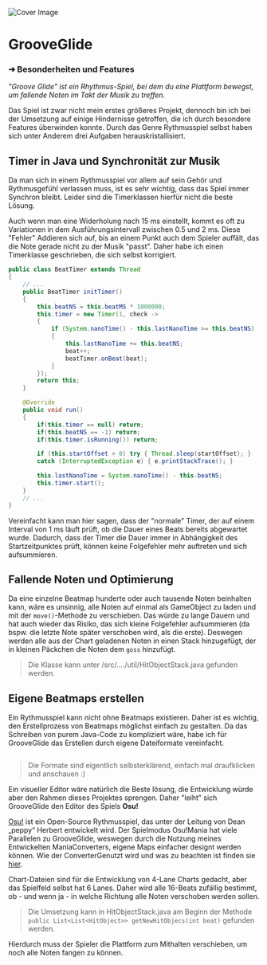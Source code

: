 ![Cover Image](https://repository-images.githubusercontent.com/604114394/e46212af-96d7-4ffe-a10b-da10ab3c5c12)

# GrooveGlide

### ➜ Besonderheiten und Features

*"Groove Glide" ist ein Rhythmus-Spiel, bei dem du eine Plattform bewegst, um fallende Noten im Takt der Musik zu treffen.*

Das Spiel ist zwar nicht mein erstes größeres Projekt, dennoch bin ich bei der Umsetzung auf einige Hindernisse getroffen, die ich durch besondere Features überwinden konnte. Durch das Genre Rythmusspiel selbst haben sich unter Anderem drei Aufgaben herauskristallisiert.

## Timer in Java und Synchronität zur Musik

Da man sich in einem Rythmusspiel vor allem auf sein Gehör und Rythmusgefühl verlassen muss, ist es sehr wichtig, dass das Spiel immer Synchron bleibt. Leider sind die Timerklassen hierfür nicht die beste Lösung.

Auch wenn man eine Widerholung nach 15 ms einstellt, kommt es oft zu Variationen in dem Ausführungsintervall zwischen 0.5 und 2 ms. Diese "Fehler" Addieren sich auf, bis an einem Punkt auch dem Spieler auffält, das die Note gerade nicht zu der Musik "passt". Daher habe ich einen Timerklasse geschrieben, die sich selbst korrigiert.  

```java
public class BeatTimer extends Thread
{
    // ...
    public BeatTimer initTimer()
    {
        this.beatNS = this.beatMS * 1000000;
        this.timer = new Timer(1, check -> 
        {
            if (System.nanoTime() - this.lastNanoTime >= this.beatNS)
            {
                this.lastNanoTime += this.beatNS;
                beat++;
                beatTimer.onBeat(beat);
            }
        });
        return this;
    }

    @Override
    public void run()
    {
        if(this.timer == null) return;
        if(this.beatNS == -1) return;
        if(this.timer.isRunning()) return;

        if (this.startOffset > 0) try { Thread.sleep(startOffset); } 
        catch (InterruptedException e) { e.printStackTrace(); }

        this.lastNanoTime = System.nanoTime() - this.beatNS;
        this.timer.start();
    }
    // ...
}
```

Vereinfacht kann man hier sagen, dass der "normale" Timer, der auf einem Interval von 1 ms läuft prüft, ob die Dauer eines Beats bereits abgewartet wurde. Dadurch, dass der Timer die Dauer immer in Abhängigkeit des Startzeitpunktes prüft, können keine Folgefehler mehr auftreten und sich aufsummieren.

## Fallende Noten und Optimierung

Da eine einzelne Beatmap hunderte oder auch tausende Noten beinhalten kann, wäre es unsinnig, alle Noten auf einmal als GameObject zu laden und mit der `move()`-Methode zu verschieben. Das würde zu lange Dauern und hat auch wieder das Risiko, das sich kleine Folgefehler aufsummieren (da bspw. die letzte Note später verschoben wird, als die erste). Deswegen werden alle aus der Chart geladenen Noten in einen Stack hinzugefügt, der in kleinen Päckchen die Noten dem `goss` hinzufügt.

> Die Klasse kann unter /src/..../util/HitObjectStack.java gefunden werden.

## Eigene Beatmaps erstellen

Ein Rythmusspiel kann nicht ohne Beatmaps existieren. Daher ist es wichtig, den Erstellprozess von Beatmaps möglichst einfach zu gestalten. Da das Schreiben von purem Java-Code zu kompliziert wäre, habe ich für GrooveGlide das Erstellen durch eigene Dateiformate vereinfacht.

<img src="file:///home/henri/Dokumente/OOSE/Projekte/GrooveGlide/doc/res/ordner.png" title="" alt="" data-align="center">

> Die Formate sind eigentlich selbsterklärend, einfach mal draufklicken und anschauen :)

Ein visueller Editor wäre natürlich die Beste lösung, die Entwicklung würde aber den Rahmen dieses Projektes sprengen. Daher "leiht" sich GrooveGlide den Editor des Spiels **Osu!**

[Osu!](https://osu.ppy.sh/home) ist ein Open-Source Rythmusspiel, das unter der Leitung von Dean „peppy“ Herbert entwickelt wird. Der Spielmodus Osu!Mania hat viele Parallelen zu GrooveGlide, weswegen durch die Nutzung meines Entwickelten ManiaConverters, eigene Maps einfacher de­signt werden können. Wie der ConverterGenutzt wird und was zu beachten ist finden sie [hier](https://github.com/Danmyrer/GrooveGlide/blob/aff1114d0e2af7ef8a1c4c75eb7b5ba15c691d33/doc/README%20-%20ManiaConverter.md).

Chart-Dateien sind für die Entwicklung von 4-Lane Charts gedacht, aber das Spielfeld selbst hat 6 Lanes. Daher wird alle 16-Beats zufällig bestimmt, ob - und wenn ja - in welche Richtung alle Noten verschoben werden sollen.

> Die Umsetzung kann in HitObjectStack.java am Beginn der Methode `public List<List<HitObject>> getNewHitObjecs(int beat)` gefunden werden.

Hierdurch muss der Spieler die Plattform zum Mithalten verschieben, um noch alle Noten fangen zu können.